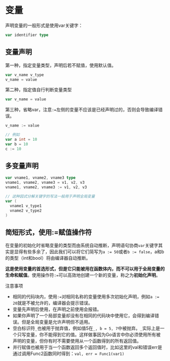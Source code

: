# 变量

声明变量的一般形式是使用var关键字：

```go
var identifier type
```



## 变量声明

第一种，指定变量类型，声明后若不赋值，使用默认值。

```go
var v_name v_type
v_name = value
```



第二种，指定值自行判断变量类型

```go
var v_name = value
```



第三种，省略var，注意`:=`左侧的变量不应该是已经声明过的，否则会导致编译错误。

```go
v_name := value

// 例如
var a int = 10
var b = 10
c := 10
```



## 多变量声明

```go
var vname1, vname2, vname3 type
vname1, vname2, vname3 = v1, v2, v3
vname1, vname2, vname3 := v1, v2, v3

// 这种因式分解关键字的写法一般用于声明全局变量
var (
  vname1 v_type1
  vname2 v_type2
)
```



## 简短形式，使用:=赋值操作符

在变量的初始化时省略变量的类型而由系统自动推断，声明语句协商`var`关键字其实是显得有些多余了，因此我们可以将它们简写为`a := 50`或者`b := false`，a和b的类型（int和bool）将由编译器自动推断。

**这是使用变量的首选形式，但是它只能被用在函数体内，而不可以用于全局变量的生命和赋值**。使用操作符`:=`可以高效地创建一个新的变量，称之为**初始化声明**。



注意事项

- 相同的代码块内，使用`:=`对相同名称的变量使用多次初始化声明，例如`a := 20`就是不被允许的，编译器会提示错误。
- 变量先声明后使用，在声明之前使用会报错。
- 如果你声明了一个局部变量却没有在相同的代码块中使用它，会得到编译错误。但是全局变量是允许声明但不适用。
- 空白标识符`_`也被用于抛弃值，例如值5在`_, b = 5, 7`中被抛弃。`_`实际上是一个只写变量，你不能得到它的值。这样做事因为Go语言中你必须使用所有被声明的变量，但你有时不需要使用从一个函数得到的所有返回值。
- 并行赋值也被用于当一个函数返回多个返回值时，比如这里的val和错误err是通过调用Func2函数同时得到：`val, err = Func1(var1)`

